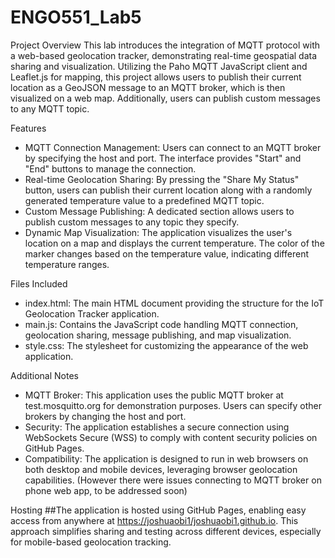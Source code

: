 # ENGO551_Lab5

Project Overview
This lab introduces the integration of MQTT protocol with a web-based geolocation tracker, demonstrating real-time geospatial data sharing and visualization. Utilizing the Paho MQTT JavaScript client and Leaflet.js for mapping, this project allows users to publish their current location as a GeoJSON message to an MQTT broker, which is then visualized on a web map. Additionally, users can publish custom messages to any MQTT topic.

Features
- MQTT Connection Management: Users can connect to an MQTT broker by specifying the host and port. The interface provides "Start" and "End" buttons to manage the connection.
- Real-time Geolocation Sharing: By pressing the "Share My Status" button, users can publish their current location along with a randomly generated temperature value to a predefined MQTT topic.
- Custom Message Publishing: A dedicated section allows users to publish custom messages to any topic they specify.
- Dynamic Map Visualization: The application visualizes the user's location on a map and displays the current temperature. The color of the marker changes based on the temperature value, indicating different temperature ranges.


Files Included
- index.html: The main HTML document providing the structure for the IoT Geolocation Tracker application.
- main.js: Contains the JavaScript code handling MQTT connection, geolocation sharing, message publishing, and map visualization.
- style.css: The stylesheet for customizing the appearance of the web application.


Additional Notes
- MQTT Broker: This application uses the public MQTT broker at test.mosquitto.org for demonstration purposes. Users can specify other brokers by changing the host and port.
- Security: The application establishes a secure connection using WebSockets Secure (WSS) to comply with content security policies on GitHub Pages.
- Compatibility: The application is designed to run in web browsers on both desktop and mobile devices, leveraging browser geolocation capabilities. (However there were issues connecting to MQTT broker on phone web app, to be addressed soon)


Hosting
##The application is hosted using GitHub Pages, enabling easy access from anywhere at [https://joshuaobi1/joshuaobi1.github.io](https://joshuaobi1.github.io/). This approach simplifies sharing and testing across different devices, especially for mobile-based geolocation tracking.
